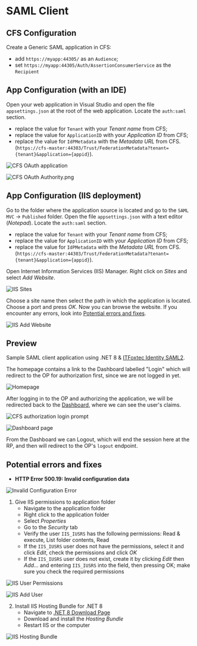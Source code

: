# SAML Client

## CFS Configuration
Create a Generic SAML application in CFS:

- add `https://myapp:44305/` as an `Audience`;
- set `https://myapp:44305/Auth/AssertionConsumerService` as the `Recipient`

## App Configuration (with an IDE)
Open your web application in Visual Studio and open the file `appsettings.json` at the root of the web application. Locate the `auth:saml` section.

- replace the value for `Tenant` with your _Tenant name_ from CFS;
- replace the value for `ApplicationID` with your _Application ID_ from CFS;
- replace the value for `IdPMetadata` with the _Metadata URL_ from CFS. (`https://cfs-master:44303/Trust/FederationMetadata?tenant={tenant}&application={appid}`).

![CFS OAuth application](SAML%20MVC/Docs/Resources/Images/cfs-saml-application.png)

![CFS OAuth Authority.png](SAML%20MVC/Docs/Resources/Images/cfs-saml-metadata.png)

## App Configuration (IIS deployment)
Go to the folder where the application source is located and go to the `SAML MVC` -> `Published` folder. Open the file `appsettings.json` with a text editor (_Notepad_). Locate the `auth:saml` section.

- replace the value for `Tenant` with your _Tenant name_ from CFS;
- replace the value for `ApplicationID` with your _Application ID_ from CFS;
- replace the value for `IdPMetadata` with the _Metadata URL_ from CFS. (`https://cfs-master:44303/Trust/FederationMetadata?tenant={tenant}&application={appid}`).

Open Internet Information Services (IIS) Manager. Right click on _Sites_ and select _Add Website_.

![IIS Sites](SAML%20MVC/Docs/Resources/Images/iis-sites.png)

Choose a site name then select the path in which the application is located. Choose a port and press _OK_. Now you can browse the website. If you encounter any errors, look into [Potential errors and fixes](#errors).

![IIS Add Website](SAML%20MVC/Docs/Resources/Images/iis-add-website.png)

## Preview

Sample SAML client application using .NET 8 & [ITFoxtec Identity SAML2](https://github.com/ITfoxtec/ITfoxtec.Identity.Saml2).

The homepage contains a link to the Dashboard labelled "Login" which will redirect to the OP for authorization first, since we are not logged in yet.

![Homepage](SAML%20MVC/Docs/Resources/Images/homepage.png)

After logging in to the OP and authorizing the application, we will be redirected back to the [Dashboard](Views/Home/Dashboard.cshtml), where we can see the user's claims.

![CFS authorization login prompt](SAML%20MVC/Docs/Resources/Images/cfs-authorization-login-prompt.png)

![Dashboard page](SAML%20MVC/Docs/Resources/Images/dashboard.png)

From the Dashboard we can Logout, which will end the session here at the RP, and then will redirect to the OP's `logout`
endpoint.

## Potential errors and fixes <a id='errors'></a>

- **HTTP Error 500.19: Invalid configuration data**

![Invalid Configuration Error](SAML%20MVC/Docs/Resources/Images/error1.png)

1. Give IIS permissions to application folder
    - Navigate to the application folder
    - Right click to the application folder
    - Select _Properties_
    - Go to the _Security_ tab
    - Verify the user `IIS_IUSRS` has the following permissions: Read & execute, List folder contents, Read
    - If the `IIS_IUSRS` user does not have the permissions, select it and click _Edit_, check the permissions and click _OK_
    - If the `IIS_IUSRS` user does not exist, create it by clicking _Edit_ then _Add..._ and entering `IIS_IUSRS` into the field, then pressing OK; make sure you check the required permissions

![IIS User Permissions](SAML%20MVC/Docs/Resources/Images/iis-user-permissions.png)

![IIS Add User](SAML%20MVC/Docs/Resources/Images/iis-add-user.png)

2. Install IIS Hosting Bundle for .NET 8
   - Navigate to [.NET 8 Download Page](https://dotnet.microsoft.com/en-us/download/dotnet/8.0)
   - Download and install the _Hosting Bundle_
   - Restart IIS or the computer

![IIS Hosting Bundle](SAML%20MVC/Docs/Resources/Images/iis-hosting-bundle.png)
